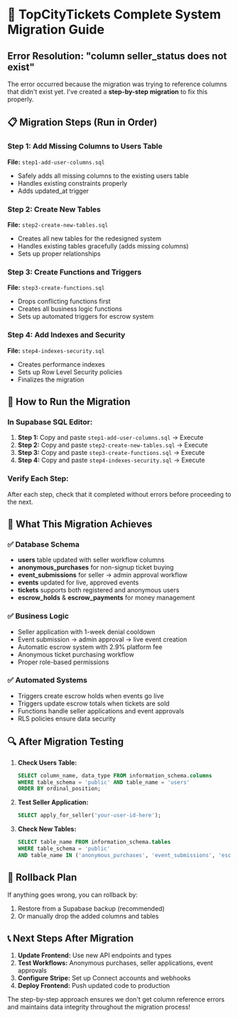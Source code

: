 # 🚀 TopCityTickets Complete System Migration Guide

## Error Resolution: "column seller_status does not exist"

The error occurred because the migration was trying to reference columns that didn't exist yet. I've created a **step-by-step migration** to fix this properly.

## 📋 Migration Steps (Run in Order)

### Step 1: Add Missing Columns to Users Table
**File:** `step1-add-user-columns.sql`
- Safely adds all missing columns to the existing users table
- Handles existing constraints properly
- Adds updated_at trigger

### Step 2: Create New Tables
**File:** `step2-create-new-tables.sql`
- Creates all new tables for the redesigned system
- Handles existing tables gracefully (adds missing columns)
- Sets up proper relationships

### Step 3: Create Functions and Triggers
**File:** `step3-create-functions.sql`
- Drops conflicting functions first
- Creates all business logic functions
- Sets up automated triggers for escrow system

### Step 4: Add Indexes and Security
**File:** `step4-indexes-security.sql`
- Creates performance indexes
- Sets up Row Level Security policies
- Finalizes the migration

## 🔧 How to Run the Migration

### In Supabase SQL Editor:

1. **Step 1:** Copy and paste `step1-add-user-columns.sql` → Execute
2. **Step 2:** Copy and paste `step2-create-new-tables.sql` → Execute  
3. **Step 3:** Copy and paste `step3-create-functions.sql` → Execute
4. **Step 4:** Copy and paste `step4-indexes-security.sql` → Execute

### Verify Each Step:
After each step, check that it completed without errors before proceeding to the next.

## 🎯 What This Migration Achieves

### ✅ Database Schema
- **users** table updated with seller workflow columns
- **anonymous_purchases** for non-signup ticket buying
- **event_submissions** for seller → admin approval workflow
- **events** updated for live, approved events
- **tickets** supports both registered and anonymous users
- **escrow_holds** & **escrow_payments** for money management

### ✅ Business Logic
- Seller application with 1-week denial cooldown
- Event submission → admin approval → live event creation
- Automatic escrow system with 2.9% platform fee
- Anonymous ticket purchasing workflow
- Proper role-based permissions

### ✅ Automated Systems
- Triggers create escrow holds when events go live
- Triggers update escrow totals when tickets are sold
- Functions handle seller applications and event approvals
- RLS policies ensure data security

## 🔍 After Migration Testing

1. **Check Users Table:**
   ```sql
   SELECT column_name, data_type FROM information_schema.columns 
   WHERE table_schema = 'public' AND table_name = 'users' 
   ORDER BY ordinal_position;
   ```

2. **Test Seller Application:**
   ```sql
   SELECT apply_for_seller('your-user-id-here');
   ```

3. **Check New Tables:**
   ```sql
   SELECT table_name FROM information_schema.tables 
   WHERE table_schema = 'public' 
   AND table_name IN ('anonymous_purchases', 'event_submissions', 'escrow_holds');
   ```

## 🚨 Rollback Plan

If anything goes wrong, you can rollback by:
1. Restore from a Supabase backup (recommended)
2. Or manually drop the added columns and tables

## 📞 Next Steps After Migration

1. **Update Frontend:** Use new API endpoints and types
2. **Test Workflows:** Anonymous purchases, seller applications, event approvals
3. **Configure Stripe:** Set up Connect accounts and webhooks
4. **Deploy Frontend:** Push updated code to production

The step-by-step approach ensures we don't get column reference errors and maintains data integrity throughout the migration process!
